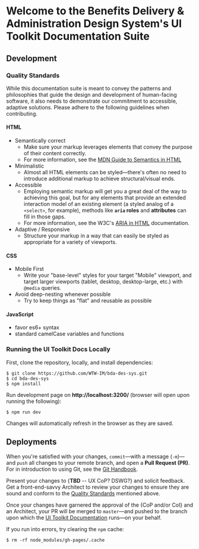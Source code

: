 # Welcome to the Benefits Delivery & Administration Design System's UI Toolkit Documentation Suite

## Development

### Quality Standards
While this documentation suite is meant to convey the patterns and philosophies that guide the design and development of human-facing software, it also needs to demonstrate our commitment to accessible, adaptive solutions. Please adhere to the following guidelines when contributing.

#### HTML
- Semantically correct
  - Make sure your markup leverages elements that convey the purpose of their content correctly.
  - For more information, see the [MDN Guide to Semantics in HTML](https://developer.mozilla.org/en-US/docs/Glossary/Semantics#Semantics_in_HTML)
- Minimalistic
  - Almost all HTML elements can be styled&mdash;there's often no need to introduce additional markup to achieve structural/visual ends.
- Accessible
  - Employing semantic markup will get you a great deal of the way to achieving this goal, but for any elements that provide an extended interaction model of an existing element (a styled analog of a `<select>`, for example), methods like **`aria` roles** and **attributes** can fill in those gaps.
  - For more information, see the W3C's [ARIA in HTML](https://www.w3.org/TR/html-aria) documentation.
- Adaptive / Responsive
  - Structure your markup in a way that can easily be styled as appropriate for a variety of viewports.

#### CSS
- Mobile First
  - Write your "base-level" styles for your target "Mobile" viewport, and target larger viewports (tablet, desktop, desktop-large, etc.) with `@media` queries.
- Avoid deep-nesting whenever possible
  - Try to keep things as "flat" and reusable as possible

#### JavaScript
- favor es6+ syntax
- standard camelCase variables and functions



### Running the UI Toolkit Docs Locally

First, clone the repository, locally, and install dependencies:

```
$ git clone https://github.com/WTW-IM/bda-des-sys.git
$ cd bda-des-sys
$ npm install
```

Run development page on **http://localhost:3200/** (browser will open upon running the following):

```
$ npm run dev
```
Changes will automatically refresh in the browser as they are saved.



## Deployments

When you're satisfied with your changes, `commit`&mdash;with a message (`-m`)&mdash;and `push` all changes to your remote branch, and open a **Pull Request (PR)**. For in introduction to using Git, see the [Git Handbook](https://guides.github.com/introduction/git-handbook/).

Present your changes to {**TBD** -- UX CoP? DSWG?} and solicit feedback. Get a front-end-savvy Architect to review your changes to ensure they are sound and conform to the [Quality Standards](#quality-standards) mentioned above.

Once your changes have garnered the approval of the {CoP and/or CoI} and an Architect, your PR will be merged to `master`&mdash;and pushed to the branch upon which the [UI Toolkit Documentation](https://wtw-im.github.io/bda-des-sys) runs&mdash;on your behalf.

<!-- ### Build for Production

You will need to build for Production before you can deploy.

```
$ npm run build
```

Deploy to `gh-pages` branch on GitHub.
You will need to have ssh tokens set up for git terminal commands.

```
$ npm run deploy
``` -->


If you run into errors, try clearing the `npm` cache:

```
$ rm -rf node_modules/gh-pages/.cache
```
